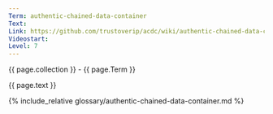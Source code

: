 ```yaml
---
Term: authentic-chained-data-container
Text: 
Link: https://github.com/trustoverip/acdc/wiki/authentic-chained-data-container.md
Videostart: 
Level: 7
---
```


{{ page.collection }} - {{ page.Term }}

   {{ page.text }}

{% include_relative glossary/authentic-chained-data-container.md %}
